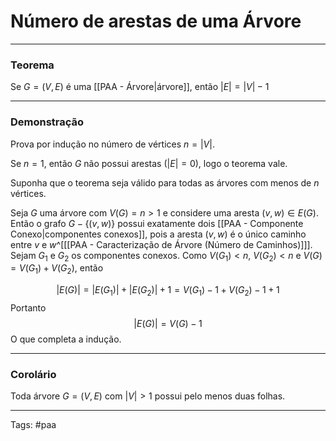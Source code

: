 
# Número de arestas de uma Árvore

---

### Teorema

Se $G=(V,E)$ é uma [[PAA - Árvore|árvore]], então $|E| = |V| - 1$

---

### Demonstração

Prova por indução no número de vértices $n = |V|$.

Se $n=1$, então $G$ não possui arestas $(|E|=0)$, logo o teorema vale.

Suponha que o teorema seja válido para todas as árvores com menos de $n$ vértices.

Seja $G$ uma árvore com $V(G)=n>1$ e considere uma aresta $(v,w)\in E(G)$. Então o grafo $G-\{(v,w)\}$ possui exatamente dois [[PAA - Componente Conexo|componentes conexos]], pois a aresta $(v,w)$ é o único caminho entre $v$ e $w$^[[[PAA - Caracterização de Árvore (Número de Caminhos)]]]. Sejam $G_1$ e $G_2$ os componentes conexos. Como $V(G_1) < n$, $V(G_2) < n$ e $V(G) = V(G_1) + V(G_2)$, então

$$
|E(G)| = |E(G_1)| + |E(G_2)| + 1 = V(G_1) - 1 + V(G_2) - 1 + 1
$$
Portanto
$$
|E(G)| = V(G) - 1
$$
O que completa a indução.

---

### Corolário

Toda árvore $G=(V,E)$ com $|V| > 1$ possui pelo menos duas folhas.

---

Tags: #paa

